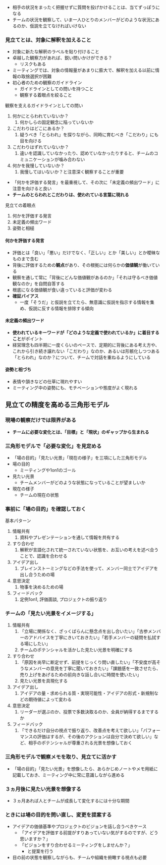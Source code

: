 - 相手の状況をまったく把握せずに質問を投げかけることは、当てずっぽうになる
- チームの状況を観察して、いま一人ひとりのメンバーがどのような状況にあるのか、仮説を立てなければいけない

### 見立てとは、対象に解釈を加えること

- 対象に新たな解釈のラベルを貼り付けること
- 卓越した観察力があれば、鋭い問いかけができる？
	- リスクもある
- ミーティングでは、対象の情報量があまりに膨大で、解釈を加える以前に情報の取捨選択が困難
- 初心者のための観察のガイドライン
	- ガイドラインとしての問いを持つこと
	- 観察する着眼点を絞ること

観察を支えるガイドラインとしての問い
1. 何かにとらわれていないか？
	1. 何かしらの固定観念に陥っていないか
2. こだわりはどこにあるか？
	1. 疑うべき「とらわれ」を探りながら、同時に育むべき「こだわり」にも目を向ける
3. こだわりはずれていないか？
	1. 違いを認識していなかったり、認めていなかったりすると、チームのコミュニケーションが噛み合わない
4. 何かを我慢していないか？
	1. 我慢してはいないか？と注意深く観察することが重要

- 「何かを評価する発言」を最重視して、その次に「未定義の頻出ワード」に注意を向けると良い
- **チームのとらわれとこだわりは、使われている言葉に現れる**

見立ての着眼点
1. 何かを評価する発言
2. 未定義の頻出ワード
3. 姿勢と相槌

#### 何かを評価する発言

- 評価とは「良い」「悪い」だけでなく、「正しい」とか「美しい」とか曖昧なものまで含む
- 背後に評価するための**観点**があり、その根拠には何らかの**価値観**が働いている
- 観察を通して常に「背後にどんな価値観があるのか」「それは守るべき価値観なのか」を自問自答する
- 根底になる価値観が食い違っていると評価が変わる
- **確証バイアス**
	- 一度「そうだ」と仮説を立てたら、無意識に仮説を指示する情報を集め、仮説に反する情報を排除する傾向

#### 未定義の頻出ワード

- **使われているキーワードが「どのような定義で使われているか」に着目すること**がポイント
- 経営理念も四半期に一度くらいのペースで、定期的に背後にある考え方や、これから引き続き譲れない「こだわり」なのか、あるいは形骸化しつつある「とらわれ」なのか？について、チームで対話を重ねるようにしている

#### 姿勢と相づち

- 表情や頷きなどの仕草に現れやすい
- ミーティング中の姿勢にも、モチベーションや態度がよく現れる

## 見立ての精度を高める三角形モデル

### 現場の観察だけでは限界がある

- **チームに必要な変化とは、「目標」と「現状」のギャップから生まれる**

### 三角形モデルで「必要な変化」を見定める

- 「場の目的」「見たい光景」「現在の様子」を三項にした三角形モデル
- 場の目的
	- ミーティングや1on1のゴール
- 見たい光景
	- チームメンバーがどのような状態になっていることが望ましいか
- 現在の様子
	- チームの現在の状態

### 事前に「場の目的」を確認しておく

基本パターン
1. 情報共有
	1. 資料やプレゼンテーションを通して情報を共有する
2. すり合わせ
	1. 解釈が言語化されて統一されていない状態を、お互いの考えを述べ合うことで、認識を合わせる
3. アイデア出し
	1. ブレインストーミングなどの手法を使って、メンバー同士でアイデアを出し合うための場
4. 意思決定
	1. 物事を決めるための場
5. フィードバック
	1. 定例1on1, 評価面談, プロジェクトの振り返り

### チームの「見たい光景をイメージする」

1. 情報共有
	1. 「立場に関係なく、ざっくばらんに懸念点を出し合いたい」「古参メンバーのアドバイスを丁寧にきいておきたい」「若手メンバーの疑問を払拭する場にしたい」
	2. チームのポテンシャルを活かした見たい光景を明確にする
2. すり合わせ
	1. 「原因を尚早に断定せず、前提をじっくり問い直したい」「不安度が高そうなメンバーの意見を丁寧に聞いておきたい」「課題感を一致させたら、売り上げをあげるための前向きな話し合いに時間を使いたい」
	2. 見たい光景を具現化する
3. アイデア出し
	1. アイデアの量・求められる質・実現可能性・アイデアの形式・新規制などの期待値によって変わる
4. 意思決定
	1. リーダーが選ぶのか、投票で多数決取るのか、全員が納得するまでするか
5. フィードバック
	1. 「できるだけ自分の視点で振り返り、改善点を考えて欲しい」「パフォーマンスの評価はするが、その後のアクションは自分で決めて欲しい」など、相手のポテンシャルが尊重される光景を想像しておく

### 三角形モデルで観察メモを取り、見立てに活かす

- 「場の目的」「見たい光景」を想像したら、あらかじめノートやメモ用紙に記載しておき、ミーティング中に常に意識しながら進める

### ３ヵ月後に見たい光景を想像する

- ３ヵ月あれば人とチームが成長して変化するには十分な期間

### ときには場の目的を問い直し、変更を提案する

- アイデアの価値基準やプロジェクトのビジョンを話し合うべきケース
	- 「アイデアを評価する前提がすりあっていない気がするのですが、どう思いますか？」
	- 「ビジョンをすり合わせるミーティングをしませんか？」
		- と提案を行う
- 目の前の状態を観察しながらも、チームや組織を俯瞰する視点も必要